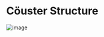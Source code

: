 # Cöuster Structure 

![image](https://github.com/jmetzger/training-mariadb-galera/assets/1933318/28dac265-fdb1-40ea-ab77-64358b0aa393)
